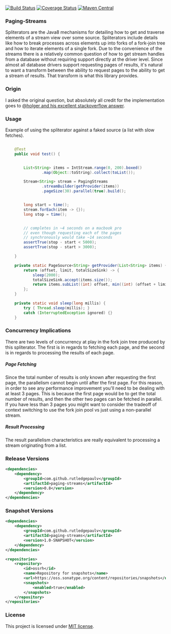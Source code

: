 [![Build Status](https://travis-ci.org/RutledgePaulV/paging-streams.svg?branch=develop)](https://travis-ci.org/RutledgePaulV/paging-streams)
[![Coverage Status](https://coveralls.io/repos/github/RutledgePaulV/paging-streams/badge.svg?branch=develop)](https://coveralls.io/github/RutledgePaulV/paging-streams?branch=develop)
[![Maven Central](https://maven-badges.herokuapp.com/maven-central/com.github.rutledgepaulv/paging-streams/badge.svg)](https://maven-badges.herokuapp.com/maven-central/com.github.rutledgepaulv/paging-streams)


### Paging-Streams

Spliterators are the Java8 mechanisms for detailing how to get and traverse elements
of a stream view over some source. Spliterators include details like how to break 
processes across elements up into forks of a fork-join tree and how to iterate 
elements of a single fork. Due to the convenience of the streams there is a relatively 
common question of how to get stream handles from a database without requiring support 
directly at the driver level. Since almost all database drivers support requesting pages 
of results, it's natural to want a transform between the ability to request pages
to the ability to get a stream of results. That transform is what this library provides.



### Origin
I asked the original question, but absolutely all credit for the implementation goes to
[@holger and his excellent stackoverflow answer](http://stackoverflow.com/a/38312143/2103383).


### Usage

Example of using the spliterator against a faked source (a list with slow fetches).

```Java

    @Test
    public void test() {


        List<String> items = IntStream.range(0, 200).boxed()
                .map(Object::toString).collect(toList());

        Stream<String> stream = PagingStreams
                .streamBuilder(getProvider(items))
                .pageSize(30).parallel(true).build();


        long start = time();
        stream.forEach(item -> {});
        long stop = time();


        // completes in ~4 seconds on a macbook pro
        // even though requesting each of the pages
        // synchronously would take ~14 seconds
        assertTrue(stop - start < 5000);
        assertTrue(stop - start > 3000);

    }

    private static PageSource<String> getProvider(List<String> items) {
        return (offset, limit, totalSizeSink) -> {
            sleep(2000);
            totalSizeSink.accept(items.size());
            return items.subList((int) offset, min((int) (offset + limit), items.size()));
        };
    }

    private static void sleep(long millis) {
        try { Thread.sleep(millis); }
        catch (InterruptedException ignored) {}
    }

```


### Concurrency Implications
There are two levels of concurrency at play in the fork join tree produced by this spliterator.
The first is in regards to fetching each page, and the second is in regards to processing
the results of each page.

##### Page Fetching
Since the total number of results is only known after requesting the first page,
the parallelism cannot begin until after the first page. For this reason, in order
to see any performance improvement you'll need to be dealing with at least 3 pages.
This is because the first page would be to get the total number of results, and then
the other two pages can be fetched in parallel. If you have less than 3 pages you might
want to consider the tradeoff of context switching to use the fork join pool vs just
using a non-parallel stream.

##### Result Processing
The result parallelism characteristics are really equivalent to processing
a stream originating from a list.

### Release Versions
```xml
<dependencies>
    <dependency>
        <groupId>com.github.rutledgepaulv</groupId>
        <artifactId>paging-streams</artifactId>
        <version>0.8</version>
    </dependency>
</dependencies>
```

### Snapshot Versions
```xml
<dependencies>
    <dependency>
        <groupId>com.github.rutledgepaulv</groupId>
        <artifactId>paging-streams</artifactId>
        <version>1.0-SNAPSHOT</version>
    </dependency>
</dependencies>

<repositories>
    <repository>
        <id>ossrh</id>
        <name>Repository for snapshots</name>
        <url>https://oss.sonatype.org/content/repositories/snapshots</url>
        <snapshots>
            <enabled>true</enabled>
        </snapshots>
    </repository>
</repositories>
```

### License

This project is licensed under [MIT license](http://opensource.org/licenses/MIT).
